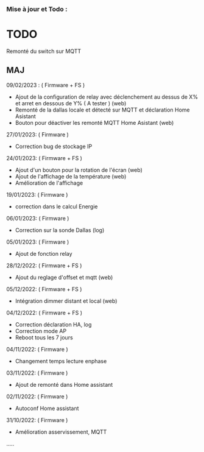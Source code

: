 ### Mise à jour et Todo :

# TODO
Remonté du switch sur MQTT

## MAJ

09/02/2023 : ( Firmware + FS )
- Ajout de la configuration de relay avec déclenchement au dessus de X% et arret en dessous de Y% ( A tester ) (web)
- Remonté de la dallas locale et détecté sur MQTT et déclaration Home Asistant
- Bouton pour déactiver les remonté MQTT Home Asistant (web)

27/01/2023:  ( Firmware )
- Correction bug de stockage IP

24/01/2023: ( Firmware + FS )
- Ajout d'un bouton pour la rotation de l'écran (web)
- Ajout de l'affichage de la température (web)
- Amélioration de l'affichage

19/01/2023: ( Firmware )
- correction dans le calcul Energie

06/01/2023:  ( Firmware )
- Correction sur la sonde Dallas (log)

05/01/2023: ( Firmware )
- Ajout de fonction relay

28/12/2022: ( Firmware + FS )
- Ajout du reglage d'offset et mqtt (web)

05/12/2022: ( Firmware + FS )
- Intégration dimmer distant et local (web)

04/12/2022: ( Firmware + FS )
- Correction déclaration HA, log 
- Correction mode AP
- Reboot tous les 7 jours

04/11/2022: ( Firmware )
- Changement temps lecture enphase

03/11/2022: ( Firmware )
- Ajout de remonté dans Home assistant

02/11/2022: ( Firmware )
- Autoconf Home assistant

31/10/2022: ( Firmware )
- Amélioration asservissement, MQTT

.....



